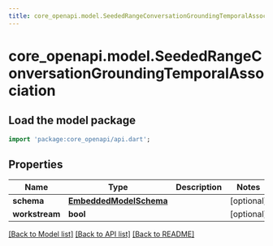 ```yaml
---
title: core_openapi.model.SeededRangeConversationGroundingTemporalAssociation | Dart SDK
---
```


# core_openapi.model.SeededRangeConversationGroundingTemporalAssociation

## Load the model package
```dart
import 'package:core_openapi/api.dart';
```

## Properties
Name | Type | Description | Notes
------------ | ------------- | ------------- | -------------
**schema** | [**EmbeddedModelSchema**](EmbeddedModelSchema.md) |  | [optional] 
**workstream** | **bool** |  | [optional] 

[[Back to Model list]](../README.md#documentation-for-models) [[Back to API list]](../README.md#documentation-for-api-endpoints) [[Back to README]](../README.md)


